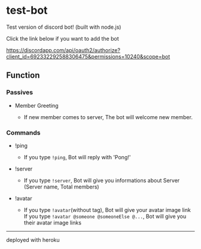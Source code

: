 # test-bot
Test version of discord bot! (built with node.js)

Click the link below if you want to add the bot

https://discordapp.com/api/oauth2/authorize?client_id=692332292588306475&permissions=10240&scope=bot

## Function

### Passives

- Member Greeting

  - If new member comes to server, The bot will welcome new member.


### Commands

- !ping

  - If you type `!ping`, Bot will reply with 'Pong!'

- !server

	- If you type `!server`, Bot will give you informations about Server</br>(Server name, Total members)

- !avatar

  - If you type `!avatar`(without tag), Bot will give your avatar image link </br>
  If you type `!avatar @someone @someoneElse @...`, Bot will give you their avatar image links




---
deployed with heroku